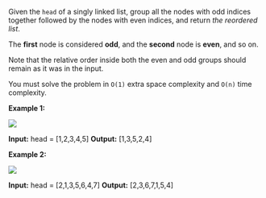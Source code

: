Given the  `head`  of a singly linked list, group all the nodes with odd indices together followed by the nodes with even indices, and return  _the reordered list_.

The  **first**  node is considered  **odd**, and the  **second**  node is  **even**, and so on.

Note that the relative order inside both the even and odd groups should remain as it was in the input.

You must solve the problem in  `O(1)` extra space complexity and  `O(n)`  time complexity.

**Example 1:**

![](https://assets.leetcode.com/uploads/2021/03/10/oddeven-linked-list.jpg)

**Input:** head = [1,2,3,4,5]
**Output:** [1,3,5,2,4]

**Example 2:**

![](https://assets.leetcode.com/uploads/2021/03/10/oddeven2-linked-list.jpg)

**Input:** head = [2,1,3,5,6,4,7]
**Output:** [2,3,6,7,1,5,4]
